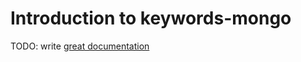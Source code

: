 # Introduction to keywords-mongo

TODO: write [great documentation](http://jacobian.org/writing/what-to-write/)
